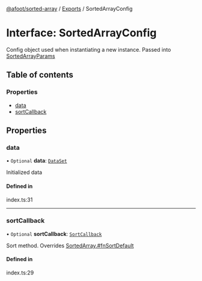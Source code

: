 [@afoot/sorted-array](../index.md) / [Exports](../modules.md) / SortedArrayConfig

# Interface: SortedArrayConfig

Config object used when instantiating a new instance.
Passed into [SortedArrayParams](../modules.md#sortedarrayparams)

## Table of contents

### Properties

- [data](SortedArrayConfig.md#data)
- [sortCallback](SortedArrayConfig.md#sortcallback)

## Properties

### data

• `Optional` **data**: [`DataSet`](../modules.md#dataset)

Initialized data

#### Defined in

index.ts:31

___

### sortCallback

• `Optional` **sortCallback**: [`SortCallback`](../modules.md#sortcallback)

Sort method. Overrides [SortedArray.#fnSortDefault](../modules.md)

#### Defined in

index.ts:29
